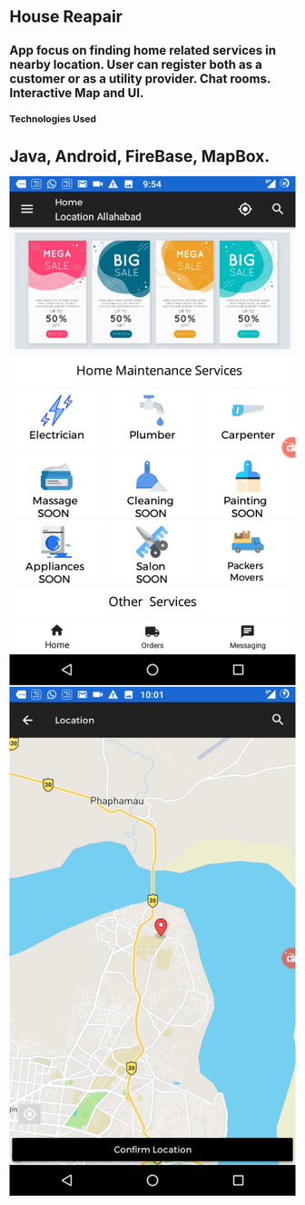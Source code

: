 # House Reapair
## App focus on finding home related services in nearby location. User can register both as a customer or as a utility provider. Chat rooms. Interactive Map and UI.       


### Technologies Used
# Java, Android, FireBase, MapBox.

![SCREENS](https://github.com/991rajat/house_assist/blob/master/SCREENS/Screenshot_20190918-215458.png) ![SCREENS](https://github.com/991rajat/house_assist/blob/master/SCREENS/Screenshot_20190918-220118.png)

